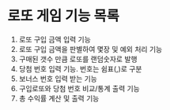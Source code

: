 로또 게임 기능 목록
=============

1. 로또 구입 금액 입력 기능
2. 로또 구입 금액을 판별하여 몇장 및 예외 처리 기능
3. 구매된 갯수 만큼 로또를 랜덤숫자로 발행
4. 당첨 번호 입력 기능. 번호는 쉼표(,)로 구분
5. 보너스 번호 입력 받는 기능
6. 구입로또와 당첨 번호 비교/통계 출력 기능
7. 총 수익률 계산 및 출력 기능